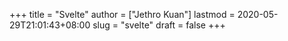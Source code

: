 +++
title = "Svelte"
author = ["Jethro Kuan"]
lastmod = 2020-05-29T21:01:43+08:00
slug = "svelte"
draft = false
+++
